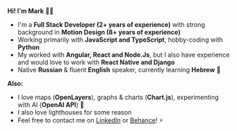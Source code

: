 __Hi! I'm Mark__ :man_technologist:

* I'm a __Full Stack Developer (2+ years of experience)__ with strong background in __Motion Design (8+ years of experience)__
* Working primarily with __JavaScript and TypeScript__, hobby-coding with __Python__
* My worked with __Angular, React and Node.Js__, but I also have experience and would love to work with __React Native and Django__
* Native __Russian__ & fluent __English__ speaker, currently learning __Hebrew__ 🌴

__Also:__
* I love maps (__OpenLayers__), graphs & charts (__Chart.js__), experimenting with AI (__OpenAI API__) 🤖
* I also love lighthouses for some reason
* Feel free to contact me on <a href="https://www.linkedin.com/in/mark-andrew-jft/">LinkedIn</a> or <a href="https://www.behance.net/mark-andrew-jft">Behance</a>! ⚡
